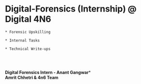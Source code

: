 # Digital-Forensics (Internship) @ Digital 4N6
```
* Forensic Upskilling
    
* Internal Tasks

* Technical Write-ups
```
<br />
<br />
   
   
   
**Digital Forensics Intern - Anant Gangwar*** <br />
**Amrit Chhetri & 4n6 Team**

